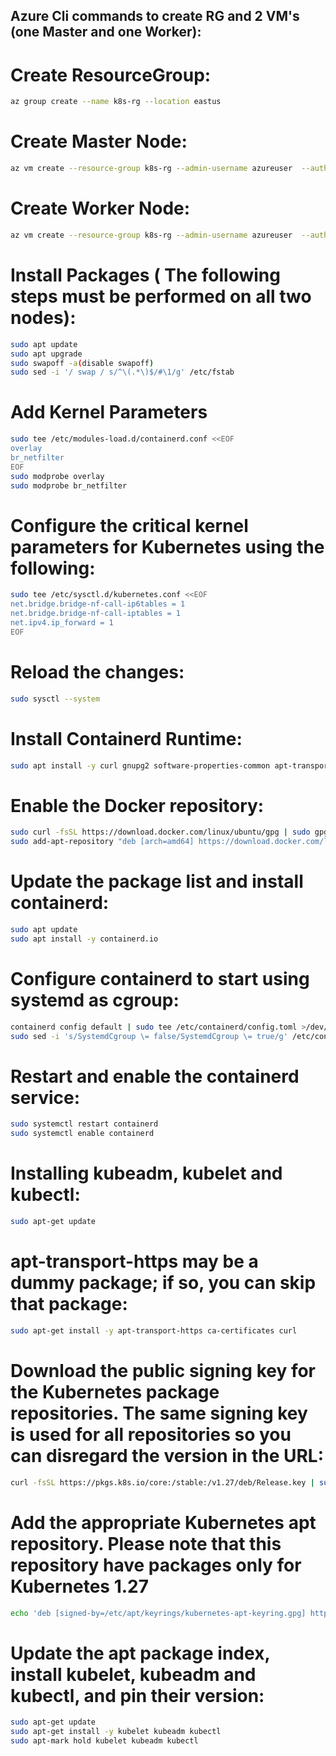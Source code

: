 ## Azure Cli commands to create RG and 2 VM's (one Master and one Worker):

# Create ResourceGroup:
```bash
az group create --name k8s-rg --location eastus
```

# Create Master Node:
 ```bash
 az vm create --resource-group k8s-rg --admin-username azureuser  --authentication-type password --name master --image Ubuntu2204 --public-ip-address "" --size  Standard_D2s_v3
 ```

# Create Worker Node:
```bash
az vm create --resource-group k8s-rg --admin-username azureuser  --authentication-type password --name worker-01 --image Ubuntu2204 --public-ip-address "" --size  Standard_D2s_v3
```

# Install Packages ( The following steps must be performed on all two nodes):
```bash
sudo apt update
sudo apt upgrade
sudo swapoff -a(disable swapoff)
sudo sed -i '/ swap / s/^\(.*\)$/#\1/g' /etc/fstab
```

# Add Kernel Parameters
```bash
sudo tee /etc/modules-load.d/containerd.conf <<EOF
overlay
br_netfilter
EOF
sudo modprobe overlay
sudo modprobe br_netfilter
```

# Configure the critical kernel parameters for Kubernetes using the following:
```bash
sudo tee /etc/sysctl.d/kubernetes.conf <<EOF
net.bridge.bridge-nf-call-ip6tables = 1
net.bridge.bridge-nf-call-iptables = 1
net.ipv4.ip_forward = 1
EOF
```
# Reload the changes:
```bash
sudo sysctl --system
```
# Install Containerd Runtime:
```bash
sudo apt install -y curl gnupg2 software-properties-common apt-transport-https ca-certificates
```

# Enable the Docker repository:
```bash
sudo curl -fsSL https://download.docker.com/linux/ubuntu/gpg | sudo gpg --dearmour -o /etc/apt/trusted.gpg.d/docker.gpg
sudo add-apt-repository "deb [arch=amd64] https://download.docker.com/linux/ubuntu $(lsb_release -cs) stable"
```
# Update the package list and install containerd:
```bash
sudo apt update
sudo apt install -y containerd.io
```
# Configure containerd to start using systemd as cgroup:
```bash
containerd config default | sudo tee /etc/containerd/config.toml >/dev/null 2>&1
sudo sed -i 's/SystemdCgroup \= false/SystemdCgroup \= true/g' /etc/containerd/config.toml
```

# Restart and enable the containerd service:
```bash
sudo systemctl restart containerd
sudo systemctl enable containerd
```
# Installing kubeadm, kubelet and kubectl:
```bash
sudo apt-get update
```
# apt-transport-https may be a dummy package; if so, you can skip that package:
```bash
sudo apt-get install -y apt-transport-https ca-certificates curl
```
# Download the public signing key for the Kubernetes package repositories. The same signing key is used for all repositories so you can disregard the version in the URL:
```bash
curl -fsSL https://pkgs.k8s.io/core:/stable:/v1.27/deb/Release.key | sudo gpg --dearmor -o /etc/apt/keyrings/kubernetes-apt-keyring.gpg
```


# Add the appropriate Kubernetes apt repository. Please note that this repository have packages only for Kubernetes 1.27
```bash
echo 'deb [signed-by=/etc/apt/keyrings/kubernetes-apt-keyring.gpg] https://pkgs.k8s.io/core:/stable:/v1.27/deb/ /' | sudo tee /etc/apt/sources.list.d/kubernetes.list
```

# Update the apt package index, install kubelet, kubeadm and kubectl, and pin their version:
```bash
sudo apt-get update
sudo apt-get install -y kubelet kubeadm kubectl
sudo apt-mark hold kubelet kubeadm kubectl
```


